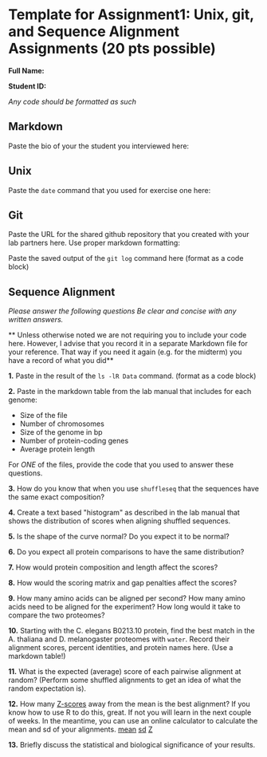 # Template for Assignment1: Unix, git, and Sequence Alignment Assignments (20 pts possible)

__Full Name:__

__Student ID:__

*_Any code should be formatted as such_*

## Markdown

Paste the bio of your the student you interviewed here:


## Unix

Paste the `date` command that you used for exercise one here:

## Git

Paste the URL for the shared github repository that you created with your lab partners here.  Use proper markdown formatting:

Paste the saved output of the `git log` command here (format as a code block)


## Sequence Alignment

*_Please answer the following questions Be clear and concise with any written answers._*

** Unless otherwise noted we are not requiring you to include your code here.  However, I advise that you record it in a separate Markdown file for your reference.  That way if you need it again (e.g. for the midterm) you have a record of what you did**

__1.__ Paste in the result of the `ls -lR Data` command. (format as a code block)

__2.__ Paste in the markdown table from the lab manual that includes for each genome:

* Size of the file
* Number of chromosomes
* Size of the genome in bp
* Number of protein-coding genes
* Average protein length

For _ONE_ of the files, provide the code that you used to answer these questions.

__3.__ How do you know that when you use `shuffleseq` that the sequences have the same exact composition?

__4.__ Create a text based "histogram" as described in the lab manual
that shows the distribution of scores when aligning shuffled sequences.

__5.__ Is the shape of the curve normal? Do you expect it to be normal?

__6.__ Do you expect all protein comparisons to have the same distribution?

__7.__ How would protein composition and length affect the scores?

__8.__ How would the scoring matrix and gap penalties affect the scores?

__9.__ How many amino acids can be aligned per second?  How many amino acids need to be aligned for the experiment?  How long would it take to compare the two proteomes? 

__10.__ Starting with the C. elegans B0213.10 protein, find the best
match in the A. thaliana and D. melanogaster proteomes with `water`.
Record their alignment scores, percent identities, and protein names
here.  (Use a markdown table!)

__11.__ What is the expected (average) score of each pairwise alignment
at random? (Perform some shuffled alignments to get an idea of what the
random expectation is).

__12.__ How many [Z-scores](https://www.statisticshowto.datasciencecentral.com/probability-and-statistics/z-score/) away from the mean is the best alignment?  If you know how to use R to do this, great.  If not you will learn in the next couple of weeks.  In the meantime, you can use an online calculator to calculate the mean and sd of your alignments.  [mean](https://goodcalculators.com/statistics-calculator-graph-generator/) [sd](https://goodcalculators.com/standard-deviation-calculator/) [Z](https://goodcalculators.com/z-score-calculator/)

__13.__ Briefly discuss the statistical and biological significance of your results.

